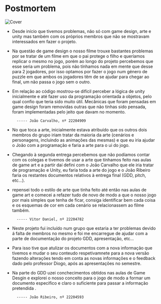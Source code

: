 # Postmortem 

  ![Cover](LaVittaEBella.jpg)

-  Desde início que tivemos problemas, não só com game design, arte e unity mas 
também com os próprios membros que não se mostravam interessados em fazer o 
projeto.

-  Na questão de game design o nosso filme trouxe bastantes problemas por se 
tratar de um filme em que o pai protege o filho e queríamos replicar o mesmo no 
jogo, porém ao longo do projeto percebemos que esse seria um problema, pois não 
tínhamos nada em mente que desse para 2 jogadores, por isso optamos por fazer o
 jogo num género de puzzle em que ambos os jogadores têm de se ajudar para 
 chegar ao final, um não passa o jogo sem o outro.

- Em relação ao código mostrou-se difícil perceber a lógica de unity 
inicialmente e até fazer uso da programação orientada a objetos, pelo qual 
confio que teria sido muito útil. Mecânicas que foram pensadas em game design 
foram removidas outras que não tinhas sido pensada, foram implementadas pelo 
jeito que davam no momento.

		----- João Carvalho, nº 22204909

- No que toca a arte, inicialmente estava atribuído que os outros dois membros 
do grupo iriam tratar da maioria da arte (cenários e personagens, incluindo as 
animações das mesmas) e que eu iria ajudar o João com a programação e faria a 
arte para o ui do jogo.

- Chegando à segunda entrega percebemos que não podíamos contar com os 
colegas e tivemos de usar a arte que tínhamos feito nas aulas de game art e a 
partir daí defini com o João Carvalho que ele iria tratar de programação e Unity, eu 
faria toda a arte do jogo e o João Ribeiro faria os restantes documentos relativos 
à entrega final (GDD, pitch, etc...).

- repensei todo o estilo de arte que tinha feito até então nas aulas de game 
art e comecei a refazer tudo de novo de modo a que o nosso jogo por mais simples
 que tenha de ficar, consiga identificar bem cada coisa e os esquemas de cor em 
 cada cenário se relacionassem ao filme também.
 
		----- Vitor Daniel, nº 22204782

- Neste projeto fui incluído num grupo que estaria a ter problemas devido á falta
de membros no mesmo e foi me encarregue de ajudar com a parte de documentação do
projeto GDD, apresentação, etc...

- Para isso tive que atulizar os documentos com a nova informação que tivemos
e mudar o seu conteudo respetivamnete para a nova versão fazendo alterações 
tendo em conta as novas informações e o feedback dado pelo professor Diogo,
após as apresentações no semestre.

- Na parte do GDD uzei conchecimentos obtidos nas aulas de Game Desgin e explorei 
o nosso conceito para o jogo de modo a formar um documento especifico e claro o
suficiente para passar a informação pretendida .
 
		----- João Ribeiro, nº 22204593